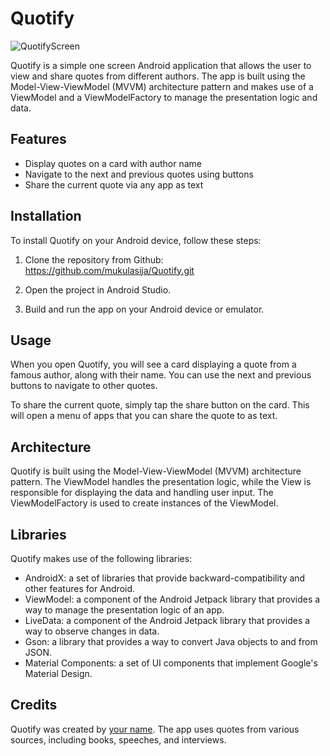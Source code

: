 # Quotify

![QuotifyScreen](https://user-images.githubusercontent.com/78532621/229735759-493c252f-1521-4a29-bd84-a9360178d460.jpeg)
<!-- <img src="https://mma.prnewswire.com/media/1513369/Educative_Logo.jpg](https://user-images.githubusercontent.com/78532621/229735759-493c252f-1521-4a29-bd84-a9360178d460.jpeg"  width="60%" height="30%"> -->
Quotify is a simple one screen Android application that allows the user to view and share quotes from different authors. The app is built using the Model-View-ViewModel (MVVM) architecture pattern and makes use of a ViewModel and a ViewModelFactory to manage the presentation logic and data.

## Features

- Display quotes on a card with author name
- Navigate to the next and previous quotes using buttons
- Share the current quote via any app as text

## Installation

To install Quotify on your Android device, follow these steps:

1. Clone the repository from Github:
   https://github.com/mukulasija/Quotify.git
 
2. Open the project in Android Studio.

3. Build and run the app on your Android device or emulator.

## Usage

When you open Quotify, you will see a card displaying a quote from a famous author, along with their name. You can use the next and previous buttons to navigate to other quotes.

To share the current quote, simply tap the share button on the card. This will open a menu of apps that you can share the quote to as text.

## Architecture

Quotify is built using the Model-View-ViewModel (MVVM) architecture pattern. The ViewModel handles the presentation logic, while the View is responsible for displaying the data and handling user input. The ViewModelFactory is used to create instances of the ViewModel.

## Libraries

Quotify makes use of the following libraries:

- AndroidX: a set of libraries that provide backward-compatibility and other features for Android.
- ViewModel: a component of the Android Jetpack library that provides a way to manage the presentation logic of an app.
- LiveData: a component of the Android Jetpack library that provides a way to observe changes in data.
- Gson: a library that provides a way to convert Java objects to and from JSON.
- Material Components: a set of UI components that implement Google's Material Design.

## Credits

Quotify was created by [your name](https://github.com/your_username). The app uses quotes from various sources, including books, speeches, and interviews.


